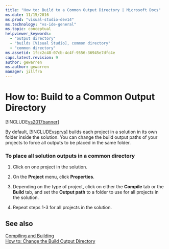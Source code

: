 ```yaml
---
title: "How to: Build to a Common Output Directory | Microsoft Docs"
ms.date: 11/15/2016
ms.prod: "visual-studio-dev14"
ms.technology: "vs-ide-general"
ms.topic: conceptual
helpviewer_keywords: 
  - "output directory"
  - "builds [Visual Studio], common directory"
  - "common directory"
ms.assetid: 1fcc2c48-07cb-4c4f-9556-36945e7dfc4e
caps.latest.revision: 9
author: gewarren
ms.author: gewarren
manager: jillfra
---
```

# How to: Build to a Common Output Directory
[!INCLUDE[vs2017banner](../includes/vs2017banner.md)]

By default, [!INCLUDE[vsprvs](../includes/vsprvs-md.md)] builds each project in a solution in its own folder inside the solution. You can change the build output paths of your projects to force all outputs to be placed in the same folder.  
  
### To place all solution outputs in a common directory  
  
1. Click on one project in the solution.  
  
2. On the **Project** menu, click **Properties**.  
  
3. Depending on the type of project, click on either the **Compile** tab or the **Build** tab, and set the **Output path** to a folder to use for all projects in the solution.  
  
4. Repeat steps 1-3 for all projects in the solution.  
  
## See also  
 [Compiling and Building](../ide/compiling-and-building-in-visual-studio.md)   
 [How to: Change the Build Output Directory](../ide/how-to-change-the-build-output-directory.md)
